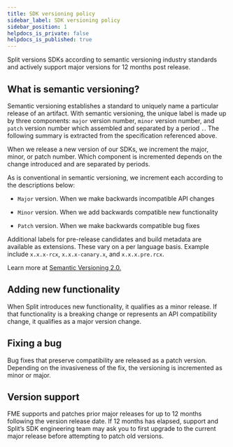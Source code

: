 ```yaml
---
title: SDK versioning policy
sidebar_label: SDK versioning policy
sidebar_position: 1
helpdocs_is_private: false
helpdocs_is_published: true
---
```


<p>
  <button hidden style={{borderRadius:'8px', border:'1px', fontFamily:'Courier New', fontWeight:'800', textAlign:'left'}}> help.split.io link: https://help.split.io/hc/en-us/articles/360038143771-SDK-versioning-policy </button>
</p>

Split versions SDKs according to semantic versioning industry standards and actively support major versions for 12 months post release.

## What is semantic versioning?

Semantic versioning establishes a standard to uniquely name a particular release of an artifact. With semantic versioning, the unique label is made up by three components: `major` version number, `minor` version number, and `patch` version number which assembled and separated by a period `.`. The following summary is extracted from the specification referenced above.

When we release a new version of our SDKs, we increment the major, minor, or patch number.  Which component is incremented depends on the change introduced and are separated by periods.

As is conventional in semantic versioning, we increment each according to the descriptions below:

 * `Major` version. When we make backwards incompatible API changes

 * `Minor` version. When we add backwards compatible new functionality

 * `Patch` version. When we make backwards compatible bug fixes

Additional labels for pre-release candidates and build metadata are available as extensions.  These vary on a per language basis.  Example include `x.x.x-rcx`, `x.x.x-canary.x`, and `x.x.x.pre.rcx`.

Learn more at [Semantic Versioning 2.0.](https://semver.org)

## Adding new functionality

When Split introduces new functionality, it qualifies as a minor release. If that functionality is a breaking change or represents an API compatibility change, it qualifies as a major version change.

## Fixing a bug

Bug fixes that preserve compatibility are released as a patch version. Depending on the invasiveness of the fix, the versioning is incremented as minor or major.

## Version support

FME supports and patches prior major releases for up to 12 months following the version release date. If 12 months has elapsed, support and Split’s SDK engineering team may ask you to first upgrade to the current major release before attempting to patch old versions.